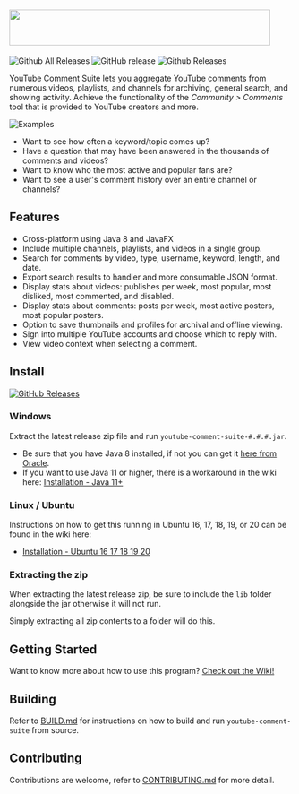 # <img src="https://i.imgur.com/Uw2CJ7v.png" width="466" height="64" />

![Github All Releases](https://img.shields.io/github/downloads/mattwright324/youtube-comment-suite/total.svg?style=flat-square)
![GitHub release](https://img.shields.io/github/release/mattwright324/youtube-comment-suite.svg?style=flat-square)
![Github Releases](https://img.shields.io/github/downloads/mattwright324/youtube-comment-suite/latest/total.svg?style=flat-square)

YouTube Comment Suite lets you aggregate YouTube comments from numerous videos, playlists, and channels for archiving,
general search, and showing activity. Achieve the functionality of the *Community > Comments* tool that is provided to
YouTube creators and more.

![Examples](https://i.imgur.com/s742FqW.png)

* Want to see how often a keyword/topic comes up?
* Have a question that may have been answered in the thousands of comments and videos?
* Want to know who the most active and popular fans are?
* Want to see a user's comment history over an entire channel or channels?

## Features

* Cross-platform using Java 8 and JavaFX
* Include multiple channels, playlists, and videos in a single group.
* Search for comments by video, type, username, keyword, length, and date.
* Export search results to handier and more consumable JSON format.
* Display stats about videos: publishes per week, most popular, most disliked, most commented, and disabled.
* Display stats about comments: posts per week, most active posters, most popular posters.
* Option to save thumbnails and profiles for archival and offline viewing.
* Sign into multiple YouTube accounts and choose which to reply with.
* View video context when selecting a comment.

## Install

[![GitHub Releases](https://img.shields.io/badge/downloads-releases-brightgreen.svg?maxAge=60&style=flat-square)](https://github.com/mattwright324/youtube-comment-suite/releases)

### Windows

Extract the latest release zip file and run `youtube-comment-suite-#.#.#.jar`.

* Be sure that you have Java 8 installed, if not you can get it
  [here from Oracle](https://www.java.com/en/download/).
* If you want to use Java 11 or higher, there is a workaround in the wiki here:
  [Installation - Java 11+](https://github.com/mattwright324/youtube-comment-suite/wiki/Installation---Java-11)

### Linux / Ubuntu

Instructions on how to get this running in Ubuntu 16, 17, 18, 19, or 20 can be found in the wiki here:

* [Installation - Ubuntu 16 17 18 19 20](https://github.com/mattwright324/youtube-comment-suite/wiki/Installation---Ubuntu-16-17-18-19-20)

### Extracting the zip

When extracting the latest release zip, be sure to include the `lib` folder alongside the jar otherwise it will not run.

Simply extracting all zip contents to a folder will do this.

## Getting Started

Want to know more about how to use this
program? [Check out the Wiki!](https://github.com/mattwright324/youtube-comment-suite/wiki/Overview-of-the-interface)

## Building

Refer to [BUILD.md](https://github.com/mattwright324/youtube-comment-suite/blob/master/BUILD.md)
for instructions on how to build and run `youtube-comment-suite` from source.

## Contributing

Contributions are welcome, refer
to [CONTRIBUTING.md](https://github.com/mattwright324/youtube-comment-suite/blob/master/CONTRIBUTING.md)
for more detail.
